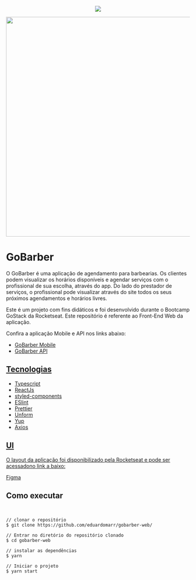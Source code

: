 <p align="center">
  <img src="https://user-images.githubusercontent.com/24718475/89452588-48ed3d80-d734-11ea-9815-2c366c335bd3.png">
</p>

<p align="center">
  <img src="https://user-images.githubusercontent.com/24718475/89451251-4689e400-d732-11ea-98a6-f1b9a49a4e21.png" width=800 height=600>
</p>

<h1>GoBarber</h1>
<p>O GoBarber é uma aplicação de agendamento para barbearias. Os clientes podem visualizar os horários disponíveis e agendar serviços com o profissional de sua escolha, 
através do app. Do lado do prestador de serviços, o profissional pode visualizar através do site todos os seus próximos agendamentos e horários livres.</p>

<p>Este é um projeto com fins didáticos e foi desenvolvido durante o Bootcamp GoStack da Rocketseat. Este repositório é referente ao Front-End Web da aplicação.</p>

<p>Confira a aplicação Mobile e API nos links abaixo:</p>
<ul>
  <li><a href="https://github.com/eduardomarr/GoBarber-backend">GoBarber Mobile</a></li>
  <li><a href="https://github.com/eduardomarr/gobarber-backend.git">GoBarber API</li>
</ul>

<h2>Tecnologias</h2>
<ul>
  <li>Typescript</li>
  <li>ReactJs</li>
  <li>styled-components</li>
  <li>ESlint</li>
  <li>Prettier</li>
  <li>Unform</li>
  <li>Yup</li>
  <li>Axios</li>
</ul>

<h2>UI</h2>
<p>O layout da aplicação foi disponibilizado pela Rocketseat e pode ser acessadono link a baixo:</p>

<a href="https://www.figma.com/file/BXCihtXXh9p37lGsENV614/GoBarber?node-id=34%3A1180">Figma</a>

<h2>Como executar</h2>
<pre>

    // clonar o repositório
    $ git clone https://github.com/eduardomarr/gobarber-web/
    
    // Entrar no diretório do repositório clonado
    $ cd gobarber-web

    // instalar as dependências
    $ yarn

    // Iniciar o projeto
    $ yarn start
</pre>


